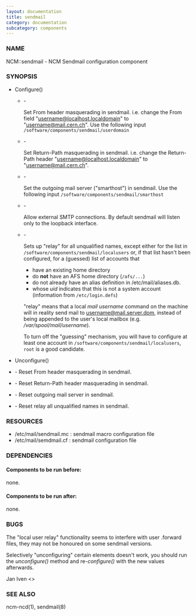 ```yaml
---
layout: documentation
title: sendmail
category: documentation
subcategory: components
---
```

### NAME

NCM::sendmail - NCM Sendmail configuration component

### SYNOPSIS

- Configure()
    - \-

        Set From header masquerading in sendmail.
        i.e. change the From field "username@localhost.localdomain" to "username@mail.cern.ch".
        Use the following input `/software/components/sendmail/userdomain`

    - \-

        Set Return-Path masquerading in sendmail.
        i.e. change the Return-Path header "username@localhost.localdomain" to "username@mail.cern.ch".

    - \-

        Set the outgoing mail server ("smarthost") in sendmail.
        Use the following input `/software/components/sendmail/smarthost`

    - \-

        Allow external SMTP connections. By default sendmail will listen only to the loopback interface.

    - \-

        Sets up "relay" for all unqualified names, except either for the list in
        `/software/components/sendmail/localusers` or, if that list hasn't been configured,
        for a (guessed) list of accounts that

        - have an existing home directory
        - do __not__ have an AFS home directory (`/afs/...`)
        - do not already have an alias definition in /etc/mail/aliases.db.
        - whose _uid_ indicates that this is not a system account (information from `/etc/login.defs`)

        "relay" means that a local _mail username_ command on the machine
        will in reality send mail to username@mail.server.dom, instead of
        being appended to the user's local mailbox
        (e.g. _/var/spool/mail/username_).

        To turn off the "guessing" mechanism, you will have to configure at
        least one account in `/software/components/sendmail/localusers`,
        `root` is a good candidate.

- Unconfigure()
- \- Reset From header masquerading in sendmail.
- \- Reset Return-Path header masquerading in sendmail.
- \- Reset outgoing mail server in sendmail.
- \- Reset relay all unqualified names in sendmail.

### RESOURCES

- /etc/mail/sendmail.mc : sendmail macro configuration file
- /etc/mail/semdmail.cf : sendmail configuration file

### DEPENDENCIES

#### Components to be run before:

none.

#### Components to be run after:

none.

### BUGS

The "local user relay" functionality seems to interfere with user
.forward files, they may not be honoured on some sendmail versions.

Selectively "unconfiguring" certain elements doesn't work, you should
run the _unconfigure()_ method and re-_configure()_ with the new
values afterwards.

Jan Iven <>

### SEE ALSO

ncm-ncd(1), sendmail(8)
